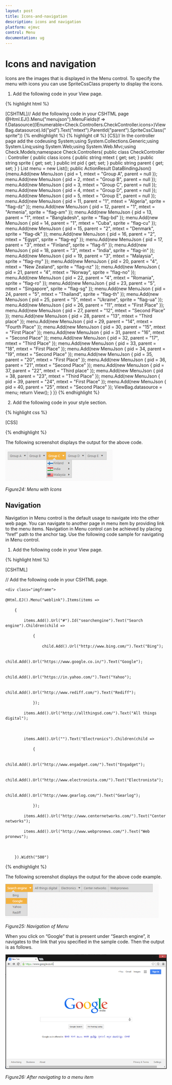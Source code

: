```yaml
---
layout: post
title: Icons-and-navigation
description: icons and navigation
platform: ejmvc
control: Menu
documentation: ug
---
```


# Icons and navigation

Icons are the images that is displayed in the Menu control. To specify the menu with icons you can use SpriteCssClass property to display the icons. 

1. Add the following code in your View page.


{% highlight html %}


[CSHTML]// Add the following code in your CSHTML page       @Html.EJ().Menu("menujson").MenuFields(f => f.Datasource((IEnumerable<Check.Controllers.CheckController.icons>)ViewBag.datasource).Id("pid").Text("mtext").ParentId("parent").SpriteCssClass("sprite"))
{% endhighlight %}
{% highlight c# %}
[CS]// In the controller page add the codeusing System;using System.Collections.Generic;using System.Linq;using System.Web;using System.Web.Mvc;using Check.Models;namespace Check.Controllers{    public class CheckController : Controller    {        public class icons        {            public string mtext { get; set; }            public string sprite { get; set; }            public int pid { get; set; }            public string parent { get; set; }        }                List<icons> menu = new List<icons>();        public ActionResult DataBindingJson()        {menu.Add(new MenuJson { pid = 1, mtext = "Group A", parent = null });            menu.Add(new MenuJson { pid = 2, mtext = "Group B", parent = null });            menu.Add(new MenuJson { pid = 3, mtext = "Group C", parent = null });            menu.Add(new MenuJson { pid = 4, mtext = "Group D", parent = null });            menu.Add(new MenuJson { pid = 5, mtext = "Group E", parent = null });            menu.Add(new MenuJson { pid = 11, parent = "1", mtext = "Algeria", sprite = "flag-dz" });            menu.Add(new MenuJson { pid = 12, parent = "1", mtext = "Armenia", sprite = "flag-am" });            menu.Add(new MenuJson { pid = 13, parent = "1", mtext = "Bangladesh", sprite = "flag-bd" });            menu.Add(new MenuJson { pid = 14, parent = "1", mtext = "Cuba", sprite = "flag-cu" });            menu.Add(new MenuJson { pid = 15, parent = "2", mtext = "Denmark", sprite = "flag-dk" });            menu.Add(new MenuJson { pid = 16, parent = "2", mtext = "Egypt", sprite = "flag-eg" });            menu.Add(new MenuJson { pid = 17, parent = "3", mtext = "Finland", sprite = "flag-fi" });            menu.Add(new MenuJson { pid = 18, parent = "3", mtext = "India", sprite = "flag-in" });            menu.Add(new MenuJson { pid = 19, parent = "3", mtext = "Malaysia", sprite = "flag-my" });            menu.Add(new MenuJson { pid = 20, parent = "4", mtext = "New Zealand", sprite = "flag-nz" });            menu.Add(new MenuJson { pid = 21, parent = "4", mtext = "Norway", sprite = "flag-no" });            menu.Add(new MenuJson { pid = 22, parent = "4", mtext = "Romania", sprite = "flag-ro" });            menu.Add(new MenuJson { pid = 23, parent = "5", mtext = "Singapore", sprite = "flag-sg" });            menu.Add(new MenuJson { pid = 24, parent = "5", mtext = "Thailand", sprite = "flag-th" });            menu.Add(new MenuJson { pid = 25, parent = "5", mtext = "Ukraine", sprite = "flag-ua" });            menu.Add(new MenuJson { pid = 26, parent = "11", mtext = "First Place" });            menu.Add(new MenuJson { pid = 27, parent = "12", mtext = "Second Place" });            menu.Add(new MenuJson { pid = 28, parent = "13", mtext = "Third place" });            menu.Add(new MenuJson { pid = 29, parent = "14", mtext = "Fourth Place" });            menu.Add(new MenuJson { pid = 30, parent = "15", mtext = "First Place" });            menu.Add(new MenuJson { pid = 31, parent = "16", mtext = "Second Place" });            menu.Add(new MenuJson { pid = 32, parent = "17", mtext = "Third Place" });            menu.Add(new MenuJson { pid = 33, parent = "18", mtext = "First Place" });            menu.Add(new MenuJson { pid = 34, parent = "19", mtext = "Second Place" });            menu.Add(new MenuJson { pid = 35, parent = "20", mtext = "First Place" });            menu.Add(new MenuJson { pid = 36, parent = "21", mtext = "Second Place" });            menu.Add(new MenuJson { pid = 37, parent = "22", mtext = "Third place" });            menu.Add(new MenuJson { pid = 38, parent = "23", mtext = "Third Place" });            menu.Add(new MenuJson { pid = 39, parent = "24", mtext = "First Place" });            menu.Add(new MenuJson { pid = 40, parent = "25", mtext = "Second Place" });            ViewBag.datasource = menu;            return View();        }    }} 
{% endhighlight  %}



2. Add the following code in your style section.

{% highlight css %}

[CSS]



<style type="text/css">

        #menujson {

            margin-left: 50px;

        }

        .e-menu li > ul > li > a {

            padding: 3px 24px 3px 35px;

        }

        [class^="mail-"],

        [class*="mail-"] {

            background-image: url("../images/spriteimage.png");

            height: 18px;

            left: 2px;

            top: 4px;

            width: 24px;

        }

        .mail-dz { background-position: -68px -15px;     }

        .mail-am { background-position: 91px -45px;      }

        .mail-bd { background-position: -98px 0;         }

        .mail-cu { background-position: -607px -221px;   }

        .mail-dk { background-position: -67px -15px;     }

        .mail-eg { background-position: 600px -15px;     }

        .mail-fi { background-position: 12441px 12458px; }

        .mail-in { background-position: -307px -103px;   }

        .mail-my { background-position: 240px -102px;    }

        .mail-nz { background-position: -100px -45px;    }

        .mail-no { background-position: -69px -45px;     }

        .mail-pl { background-position: -129px -45px;    }

        .mail-ca { background-position: -1345px -387px;  }

        .mail-cn { background-position: -427px -42px;    }

        .mail-ee { background-position: -706px -15px;    }

        .mail-es { background-position: -1157px -43px    }

    </style>

{% endhighlight %}

The following screenshot displays the output for the above code.                                                                                                       

![](Icons-and-navigation_images/Icons-and-navigation_img1.png)



_Figure24: Menu with Icons_

## Navigation

Navigation in Menu control is the default usage to navigate into the other web page. You can navigate to another page in menu item by providing link to the menu items. Navigation in Menu control can be achieved by placing “href” path to the anchor tag. Use the following code sample for navigating in Menu control.

1. Add the following code in your View page.

{% highlight html %}

[CSHTML]

// Add the following code in your CSHTML page.

    <div class="imgframe">

    @Html.EJ().Menu("weblink").Items(items =>

        {

            items.Add().Url("#").Id("searchengine").Text("Search engine").Children(child =>

                {

                    child.Add().Url("http://www.bing.com/").Text("Bing");

                    child.Add().Url("https://www.google.co.in/").Text("Google");

                    child.Add().Url("https://in.yahoo.com/").Text("Yahoo");

                    child.Add().Url("http://www.rediff.com/").Text("Rediff");

                });

            items.Add().Url("http://allthingsd.com/").Text("All things digital");



            items.Add().Url("").Text("Electronics").Children(child =>

                {

                    child.Add().Url("http://www.engadget.com/").Text("Engadget");

                    child.Add().Url("http://www.electronista.com/").Text("Electronista");

                    child.Add().Url("http://www.gearlog.com/").Text("Gearlog");

                });

            items.Add().Url("http://www.centernetworks.com/").Text("Center networks");

            items.Add().Url("http://www.webpronews.com/").Text("Web pronews");



        }).Width("500")

</div>


{% endhighlight  %}


The following screenshot displays the output for the above code example.            

![](Icons-and-navigation_images/Icons-and-navigation_img2.png)



_Figure25: Navigation of Menu_

When you click on “Google” that is present under “Search engine”, it navigates to the link that you specified in the sample code. Then the output is as follows.

![C:/Users/kaliswaran/Desktop/menu2.PNG](Icons-and-navigation_images/Icons-and-navigation_img3.png)



_Figure26: After navigating to a menu item_

